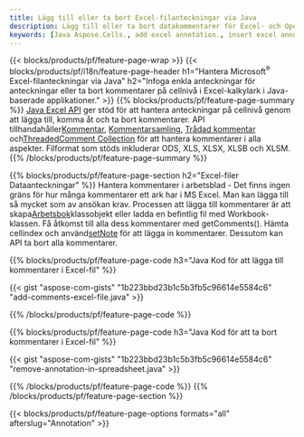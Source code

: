 ```yaml
---
title: Lägg till eller ta bort Excel-filanteckningar via Java
description: Lägg till eller ta bort datakommentarer för Excel- och OpenOffice-kalkylblad med Java-biblioteket.
keywords: [Java Aspose.Cells., add excel annotation., insert excel annotation., access excel annotation., remove excel annotation., delete excel annotation., add annotation in excel., insert annotation in excel., access annotation in excel., remove annotation in excel., delete annotation in excel]
---
```

{{< blocks/products/pf/feature-page-wrap >}}
{{< blocks/products/pf/i18n/feature-page-header h1="Hantera Microsoft<sup>&reg;</sup> Excel-filanteckningar via Java" h2="Infoga enkla anteckningar för anteckningar eller ta bort kommentarer på cellnivå i Excel-kalkylark i Java-baserade applikationer." >}}
{{% blocks/products/pf/feature-page-summary %}}
[Java Excel API](/cells/sv/java/) ger stöd för att hantera anteckningar på cellnivå genom att lägga till, komma åt och ta bort kommentarer. API tillhandahåller[Kommentar](https://reference.aspose.com/cells/java/com.aspose.cells/Comment), [Kommentarsamling](https://reference.aspose.com/cells/java/com.aspose.cells/CommentCollection), [Trådad kommentar](https://reference.aspose.com/cells/java/com.aspose.cells/ThreadedComment) och[ThreadedComment Collection](https://reference.aspose.com/cells/java/com.aspose.cells/ThreadedCommentCollection) för att hantera kommentarer i alla aspekter.
Filformat som stöds inkluderar ODS, XLS, XLSX, XLSB och XLSM.
{{% /blocks/products/pf/feature-page-summary %}}

{{% blocks/products/pf/feature-page-section h2="Excel-filer Dataanteckningar" %}}
 Hantera kommentarer i arbetsblad - Det finns ingen gräns för hur många kommentarer ett ark har i MS Excel. Man kan lägga till så mycket som av ansökan krav. Processen att lägga till kommentarer är att skapa[Arbetsbok](https://reference.aspose.com/cells/java/com.aspose.cells/Workbook)klassobjekt eller ladda en befintlig fil med Workbook-klassen. Få åtkomst till alla dess kommentarer med getComments(). Hämta cellindex och använd[setNote](https://reference.aspose.com/cells/java/com.aspose.cells/comment#Note) för att lägga in kommentarer. Dessutom kan API ta bort alla kommentarer.

{{% blocks/products/pf/feature-page-code h3="Java Kod för att lägga till kommentarer i Excel-fil" %}}

{{< gist "aspose-com-gists" "1b223bbd23b1c5b3fb5c96614e5584c6" "add-comments-excel-file.java" >}}

{{% /blocks/products/pf/feature-page-code %}}

{{% blocks/products/pf/feature-page-code h3="Java Kod för att ta bort kommentarer i Excel-fil" %}}

{{< gist "aspose-com-gists" "1b223bbd23b1c5b3fb5c96614e5584c6" "remove-annotation-in-spreadsheet.java" >}}

{{% /blocks/products/pf/feature-page-code %}}
{{% /blocks/products/pf/feature-page-section %}}

{{< blocks/products/pf/feature-page-options formats="all" afterslug="Annotation" >}}
